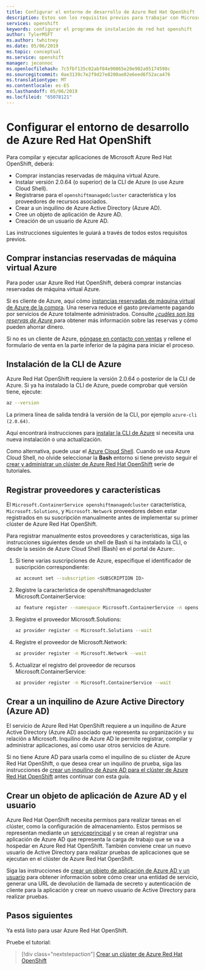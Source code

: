 ```yaml
---
title: Configurar el entorno de desarrollo de Azure Red Hat OpenShift | Microsoft Docs
description: Estos son los requisitos previos para trabajar con Microsoft Azure Red Hat OpenShift.
services: openshift
keywords: configurar el programa de instalación de red hat openshift
author: TylerMSFT
ms.author: twhitney
ms.date: 05/06/2019
ms.topic: conceptual
ms.service: openshift
manager: jeconnoc
ms.openlocfilehash: 7c5fbf135c02abf04e90865e20e902a95174598c
ms.sourcegitcommit: 0ae3139c7e2f9d27e8200ae02e6eed6f52aca476
ms.translationtype: MT
ms.contentlocale: es-ES
ms.lasthandoff: 05/06/2019
ms.locfileid: "65078121"
---
```

# <a name="set-up-your-azure-red-hat-openshift-dev-environment"></a>Configurar el entorno de desarrollo de Azure Red Hat OpenShift

Para compilar y ejecutar aplicaciones de Microsoft Azure Red Hat OpenShift, deberá:

* Comprar instancias reservadas de máquina virtual Azure.
* Instalar versión 2.0.64 (o superior) de la CLI de Azure (o use Azure Cloud Shell).
* Registrarse para el `openshiftmanagedcluster` característica y los proveedores de recursos asociados.
* Crear a un inquilino de Azure Active Directory (Azure AD).
* Cree un objeto de aplicación de Azure AD.
* Creación de un usuario de Azure AD.

Las instrucciones siguientes le guiará a través de todos estos requisitos previos.

## <a name="purchase-azure-virtual-machine-reserved-instances"></a>Comprar instancias reservadas de máquina virtual Azure

Para poder usar Azure Red Hat OpenShift, deberá comprar instancias reservadas de máquina virtual Azure.

Si es cliente de Azure, aquí cómo [instancias reservadas de máquina virtual de Azure de la compra](https://aka.ms/openshift/buy). Una reserva reduce el gasto previamente pagando por servicios de Azure totalmente administrados. Consulte [ *¿cuáles son las reservas de Azure* ](https://docs.microsoft.com/azure/billing/billing-save-compute-costs-reservations) para obtener más información sobre las reservas y cómo pueden ahorrar dinero.

Si no es un cliente de Azure, [póngase en contacto con ventas](https://aka.ms/openshift/contact-sales) y rellene el formulario de venta en la parte inferior de la página para iniciar el proceso.

## <a name="install-the-azure-cli"></a>Instalación de la CLI de Azure

Azure Red Hat OpenShift requiere la versión 2.0.64 o posterior de la CLI de Azure. Si ya ha instalado la CLI de Azure, puede comprobar qué versión tiene, ejecute:

```bash
az --version
```

La primera línea de salida tendrá la versión de la CLI, por ejemplo `azure-cli (2.0.64)`.

Aquí encontrará instrucciones para [instalar la CLI de Azure](https://docs.microsoft.com/cli/azure/install-azure-cli?view=azure-cli-latest) si necesita una nueva instalación o una actualización.

Como alternativa, puede usar el [Azure Cloud Shell](https://docs.microsoft.com/azure/cloud-shell/overview). Cuando se usa Azure Cloud Shell, no olvide seleccionar la **Bash** entorno si tiene previsto seguir el [crear y administrar un clúster de Azure Red Hat OpenShift](tutorial-create-cluster.md) serie de tutoriales.

## <a name="register-providers-and-features"></a>Registrar proveedores y características

El `Microsoft.ContainerService openshiftmanagedcluster` característica, `Microsoft.Solutions`, y `Microsoft.Network` proveedores deben estar registrados en su suscripción manualmente antes de implementar su primer clúster de Azure Red Hat OpenShift.

Para registrar manualmente estos proveedores y características, siga las instrucciones siguientes desde un shell de Bash si ha instalado la CLI, o desde la sesión de Azure Cloud Shell (Bash) en el portal de Azure:.
1. Si tiene varias suscripciones de Azure, especifique el identificador de suscripción correspondiente:

    ```bash
    az account set --subscription <SUBSCRIPTION ID>
    ```

2. Registre la característica de openshiftmanagedcluster Microsoft.ContainerService:

    ```bash
    az feature register --namespace Microsoft.ContainerService -n openshiftmanagedcluster
    ```

3. Registre el proveedor Microsoft.Solutions:

    ```bash
    az provider register -n Microsoft.Solutions --wait
    ```

4. Registre el proveedor de Microsoft.Network:

    ```bash
    az provider register -n Microsoft.Network --wait
    ```

5. Actualizar el registro del proveedor de recursos Microsoft.ContainerService:

    ```bash
    az provider register -n Microsoft.ContainerService --wait
    ```

## <a name="create-an-azure-active-directory-azure-ad-tenant"></a>Crear a un inquilino de Azure Active Directory (Azure AD)

El servicio de Azure Red Hat OpenShift requiere a un inquilino de Azure Active Directory (Azure AD) asociado que representa su organización y su relación a Microsoft. Inquilino de Azure AD le permite registrar, compilar y administrar aplicaciones, así como usar otros servicios de Azure.

Si no tiene Azure AD para usarla como el inquilino de su clúster de Azure Red Hat OpenShift, o que desea crear un inquilino de prueba, siga las instrucciones de [crear un inquilino de Azure AD para el clúster de Azure Red Hat OpenShift](howto-create-tenant.md) antes continuar con esta guía.

## <a name="create-an-azure-ad-application-object-and-user"></a>Crear un objeto de aplicación de Azure AD y el usuario

Azure Red Hat OpenShift necesita permisos para realizar tareas en el clúster, como la configuración de almacenamiento. Estos permisos se representan mediante un [serviceprincipal](https://docs.microsoft.com/azure/active-directory/develop/app-objects-and-service-principals#service-principal-object) y se crean al registrar una aplicación de Azure AD que representa la carga de trabajo que se va a hospedar en Azure Red Hat OpenShift. También conviene crear un nuevo usuario de Active Directory para realizar pruebas de aplicaciones que se ejecutan en el clúster de Azure Red Hat OpenShift.

Siga las instrucciones de [crear un objeto de aplicación de Azure AD y un usuario](howto-aad-app-configuration.md) para obtener información sobre cómo crear una entidad de servicio, generar una URL de devolución de llamada de secreto y autenticación de cliente para la aplicación y crear un nuevo usuario de Active Directory para realizar pruebas.

## <a name="next-steps"></a>Pasos siguientes

Ya está listo para usar Azure Red Hat OpenShift.

Pruebe el tutorial:
> [!div class="nextstepaction"]
> [Crear un clúster de Azure Red Hat OpenShift](tutorial-create-cluster.md)

[azure-cli-install]: https://docs.microsoft.com/cli/azure/install-azure-cli